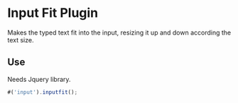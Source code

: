 # Input Fit Plugin

Makes the typed text fit into the input, resizing it up and down according the text size.

## Use

Needs Jquery library.

```javascript
#('input').inputfit();
```